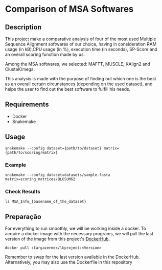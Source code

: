 # Comparison of MSA Softwares

## Description

This project make a comparative analysis of four of the most used Multiple Sequence Alignment softwares of our choice, having in consideration RAM usage (in kB),CPU usage (in %), execution time (in seconds), SP-Score and an overall scoring function made by us.

Among the MSA softwares, we selected: MAFFT, MUSCLE, KAlign2 and ClustalOmega. 

This analysis is made with the purpose of finding out which one is the best as an overall certain circunstances (depending on the used dataset), and helps the user to find out the best software to fulfill his needs.

## Requirements
- Docker
- Snakemake

## Usage
```
snakemake --config dataset={path/to/dataset} matrix={path/to/scoring/matrix}
```

### Example
```
snakemake --config dataset=datasets/sample.fasta matrix=scoring_matrices/BLOSUM62
```

### Check Results
```
ls MSA_Info_{basename_of_the_dataset}
```


## Preparação

For everything to run smoothly, we will be working inside a docker. To acquire a docker image with the necessary programs, we will pull the last version of the image from this project's [DockerHub](https://hub.docker.com/r/stargazernex/lbproject/tags).
```
docker pull stargazernex/lbproject:<Version>
```
Remember to swap <Version> for the last version available in the DockerHub. Alternatively, you may also use the Dockerfile in this repository
